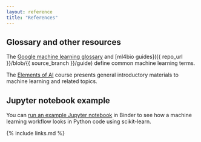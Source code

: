 ```yaml
---
layout: reference
title: "References"
---
```


## Glossary and other resources

The [Google machine learning glossary](https://developers.google.com/machine-learning/glossary) and [ml4bio guides]({{ repo_url }}/blob/{{ source_branch }}/guide) define common machine learning terms.

The [Elements of AI](https://course.elementsofai.com/) course presents general introductory materials to machine learning and related topics.

## Jupyter notebook example

You can [run an example Jupyter notebook](https://mybinder.org/v2/gh/gitter-lab/ml-bio-workshop/gh-pages?filepath=illustration.ipynb) in Binder to see how a machine learning workflow looks in Python code using scikit-learn.

{% include links.md %}
